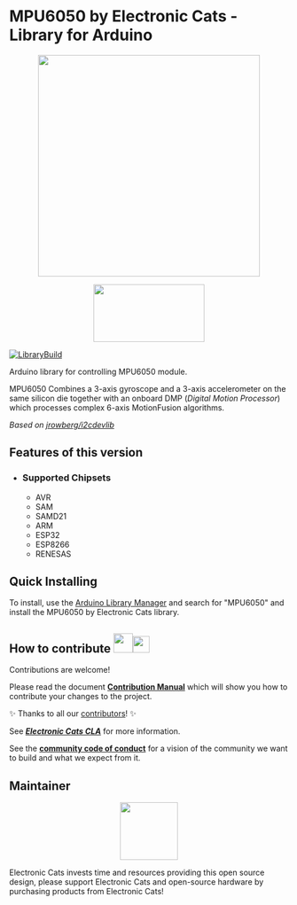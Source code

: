 # MPU6050 by Electronic Cats - Library for Arduino
<p align=center>
  <a href="https://github.com/ElectronicCats/mpu6050/wiki">
    <img src="https://user-images.githubusercontent.com/107638696/241324971-43b8fe88-447d-4c2d-9296-4b3aaa50f4ce.png" height="400" />
  </a>
</p>
<p align=center>
  <a href="https://github.com/ElectronicCats/mpu6050/wiki">
    <img src="https://github.com/ElectronicCats/mpu6050/assets/139595394/62f14865-5e11-4c83-a044-f63a2ddbeb23" width="200" height="104"/>
  </a>
</p>

[![LibraryBuild](https://github.com/ElectronicCats/mpu6050/actions/workflows/LibraryBuild.yml/badge.svg)](https://github.com/ElectronicCats/mpu6050/actions/workflows/LibraryBuild.yml)

Arduino library for controlling MPU6050 module.

MPU6050 Combines a 3-axis gyroscope and a 3-axis accelerometer on the same silicon die together with
an onboard DMP (_Digital Motion Processor_) which processes complex 6-axis MotionFusion algorithms.

_Based on [jrowberg/i2cdevlib](https://github.com/jrowberg/i2cdevlib/tree/master/Arduino/MPU6050)_

## Features of this version
- ### Supported Chipsets
  - AVR
  - SAM
  - SAMD21 
  - ARM
  - ESP32 
  - ESP8266
  - RENESAS
  
## Quick Installing
To install, use the [Arduino Library Manager](https://support.arduino.cc/hc/en-us/articles/5145457742236-Add-libraries-to-Arduino-IDE) and search for "MPU6050" and install the MPU6050 by Electronic Cats library.

## How to contribute <img src="https://electroniccats.com/wp-content/uploads/2018/01/fav.png" height="35"><img src="https://raw.githubusercontent.com/gist/ManulMax/2d20af60d709805c55fd784ca7cba4b9/raw/bcfeac7604f674ace63623106eb8bb8471d844a6/github.gif" height="30">
 Contributions are welcome! 

Please read the document  [**Contribution Manual**](https://github.com/ElectronicCats/electroniccats-cla/blob/main/electroniccats-contribution-manual.md)  which will show you how to contribute your changes to the project.

✨ Thanks to all our [contributors](https://github.com/ElectronicCats/mpu6050/graphs/contributors)! ✨

See [**_Electronic Cats CLA_**](https://github.com/ElectronicCats/electroniccats-cla/blob/main/electroniccats-cla.md) for more information.

See the  [**community code of conduct**](https://github.com/ElectronicCats/electroniccats-cla/blob/main/electroniccats-community-code-of-conduct.md)   for a vision of the community we want to build and what we expect from it.

## Maintainer
<a href="https://github.com/sponsors/ElectronicCats">
 <p align="center">
  <img src="https://electroniccats.com/wp-content/uploads/2020/07/Badge_GHS.png" height="104" />
 </p>
</a>

Electronic Cats invests time and resources providing this open source design, please support Electronic Cats and open-source hardware by purchasing products from Electronic Cats!
